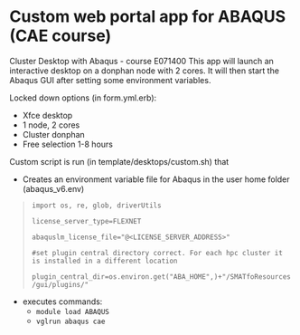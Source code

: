 # Custom web portal app for ABAQUS (CAE course)

Cluster Desktop with Abaqus - course E071400
This app will launch an interactive desktop on a donphan node with 2 cores.
It will then start the Abaqus GUI after setting some environment variables.

Locked down options (in form.yml.erb):
-	Xfce desktop
-	1 node, 2 cores
-	Cluster donphan
-	Free selection 1-8 hours

Custom script is run (in template/desktops/custom.sh) that
-	Creates an environment variable file for Abaqus in the user home folder (abaqus_v6.env)
> `import os, re, glob, driverUtils`
> 
> `license_server_type=FLEXNET`
>
> `abaquslm_license_file="@<LICENSE_SERVER_ADDRESS>"`
>
> `#set plugin central directory correct. For each hpc cluster it is installed in a different location`
>
> `plugin_central_dir=os.environ.get("ABA_HOME",)+"/SMATfoResources/gui/plugins/"`
- executes commands:
  - `module load ABAQUS`
  - `vglrun abaqus cae`



